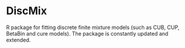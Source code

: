 # DiscMix
R package for fitting discrete finite mixture models (such as CUB, CUP, BetaBin and cure models). The package is constantly updated and extended.
